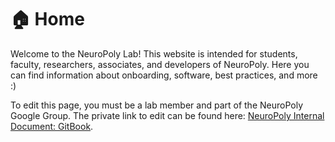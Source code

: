 # 🏠 Home

Welcome to the NeuroPoly Lab! This website is intended for students, faculty, researchers, associates, and developers of NeuroPoly. Here you can find information about onboarding, software, best practices, and more :\) 

To edit this page, you must be a lab member and part of the NeuroPoly Google Group. The private link to edit can be found here: [NeuroPoly Internal Document: GitBook](https://docs.google.com/document/d/13iNhiBKYZWT9ytsvYeeYV4FJn6Wn00q9Ctka7toMV08/edit#heading=h.e2ebvvvaqltx).

